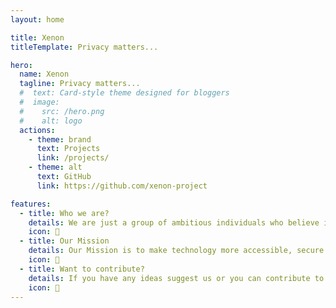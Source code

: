 ```yaml
---
layout: home

title: Xenon
titleTemplate: Privacy matters...

hero:
  name: Xenon
  tagline: Privacy matters...
  #  text: Card-style theme designed for bloggers
  #  image:
  #    src: /hero.png
  #    alt: logo
  actions:
    - theme: brand
      text: Projects
      link: /projects/
    - theme: alt
      text: GitHub
      link: https://github.com/xenon-project

features:
  - title: Who we are?
    details: We are just a group of ambitious individuals who believe in empowering individuals to control their personal information.
    icon: 🤔
  - title: Our Mission
    details: Our Mission is to make technology more accessible, secure and privacy-friendly.
    icon: 🎯
  - title: Want to contribute?
    details: If you have any ideas suggest us or you can contribute to our open source projects.
    icon: 💁
---
```



